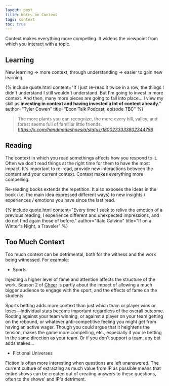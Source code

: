 ```yaml
---
layout: post
title: Notes on Context
tags: context
toc: true
---
```


Context makes everything more compelling. It widens the viewpoint from which you interact with a topic.

## Learning
New learning -> more context, through understanding -> easier to gain new learning


{% include quote.html 
    content="If I just re-read it twice in a row, the things I didn't understand I still wouldn't understand. But I'm going to invest in more context. And then, many more pieces are going to fall into place... I view my skill as **investing in context and having invested a lot of context already**."
    author="Tyler Cowen"
    title="Econ Talk Podcast, episode TBC"
%}

<blockquote class="quoteback" darkmode="" data-title="Amy%20Rowcliffe%20on%20X%3A%20%22The%20more%20plants%20you%20can%20recognize%2C%20the%20more%20every%20hill%2C%20valley%2C%20and%20forest%20seems%20full%20of%20familiar%20little%20friends.%22%20%2F%20X" data-author="" cite="https://x.com/handmadeshoesia/status/1800233333802344756">
  The more plants you can recognize, the more every hill, valley, and forest seems full of familiar little friends.
  <footer> <cite><a href="https://x.com/handmadeshoesia/status/1800233333802344756">https://x.com/handmadeshoesia/status/1800233333802344756</a></cite></footer>
</blockquote>
<script note="" src="https://cdn.jsdelivr.net/gh/Blogger-Peer-Review/quotebacks@1/quoteback.js"></script>


## Reading
The context in which you read somethings affects how you respond to it. Often we don't read things at the right time for them to have the most impact. It's important to re-read, provide new interactions between the content and your current context. Context makes everything more compelling.

Re-reading books extends the repetition. It also exposes the ideas in the book (i.e. the main idea expressed different ways) to new insights / experiences / emotions you have since the last read.

{% include quote.html 
    content="Every time I seek to relive the emotion of a previous reading, I experience different and unexpected impressions, and do not find again those of before."
    author="Italo Calvino"
    title="If on a Winter's Night, a Traveler"
%}

## Too Much Context
Too much context can be detrimental, both for the witness and the work being witnessed.
For example:
- Sports

Injecting a higher level of fame and attention affects the structure of the work. Season 2 of [Cheer](https://en.wikipedia.org/wiki/Cheer_(TV_series)) is partly about the impact of allowing a much bigger audience to engage with the sport, and the effects of fame on the students.

Sports betting adds more context than just which team or player wins or loses—individual stats become important regardless of the overall outcome. Rooting against your team winning, or against a player on your team getting on the rebound, or whatever anti-competitive feeling you might get from having an active wager. Though you could argue that it heightens the tension, makes the game more compelling, etc., especially if you're betting in the same direction as your team. Or if you don't support a team, any bet adds stakes...    

- Fictional Universes

Fiction is often more interesting when questions are left unanswered. The current culture of extracting as much value from IP as possible means that entire shows can be created out of creating answers to these questions, often to the shows' and IP's detriment.